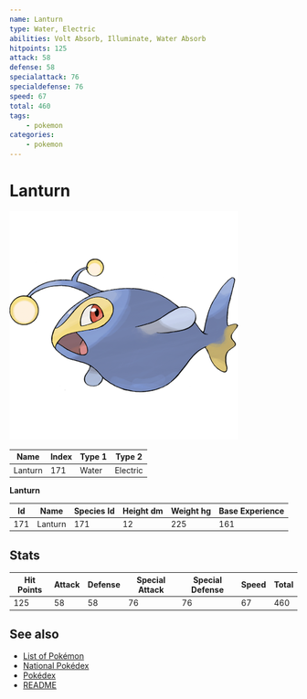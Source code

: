 ```yaml
---
name: Lanturn
type: Water, Electric
abilities: Volt Absorb, Illuminate, Water Absorb
hitpoints: 125
attack: 58
defense: 58
specialattack: 76
specialdefense: 76
speed: 67
total: 460
tags:
    - pokemon
categories:
    - pokemon
---
```


# Lanturn


![Lanturn](images/171.png)

| **Name** | **Index** | **Type 1** | **Type 2** |
|----|----|----|----|
| Lanturn | 171 | Water | Electric  |

**Lanturn** 




| **Id** | **Name** | **Species Id** | **Height dm** | **Weight hg** | **Base Experience** |
|--------|----------|----------------|------------|------------|---------------------|
| 171 | Lanturn | 171 | 12 | 225 | 161 |



## Stats

| **Hit Points** | **Attack** | **Defense** | **Special Attack** | **Special Defense** | **Speed** | **Total** |
|----------------|------------|-------------|--------------------|---------------------|-----------|-----------|
| 125 | 58 | 58 | 76 | 76 | 67 | 460 |

## See also

- [List of Pokémon](../pokemon.md)
- [National Pokédex](../national_pokedex.md)
- [Pokédex](../pokedex.md)
- [README](../README.md)
